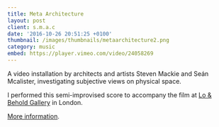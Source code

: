```yaml
---
title: Meta Architecture
layout: post
client: s.m.a.c
date: '2016-10-26 20:51:25 +0100'
thumbnail: /images/thumbnails/metaarchitecture2.png
category: music
embed: https://player.vimeo.com/video/24058269
---
```

A video installation by architects and artists Steven Mackie and Seán Mcalister, investigating subjective views on physical space.

I performed this semi-improvised score to accompany the film at [Lo &amp; Behold Gallery](http://www.lorecordings.com/events/ "Lo &amp; Behold") in London.

[More information](http://metaarchitecture.blogspot.co.uk/ "Meta Architecture").
